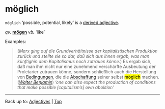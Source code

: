 # möglich

`möglich` ‘possible, potential, likely’ is a [derived adjective](../../derivedAdjectives.md).

*qv.* **[mögen](../../../verbs/m/moe/moegen.md)** *vb.* ‘like’

Examples:

> (*Marx ging auf die Grundverhältnisse der kapitalistischen Produktion zurück und stellte sie so dar, daß sich aus ihnen ergab, was man künftighin dem Kapitalismus noch zutrauen könne.*) Es ergab sich, daß man ihm nicht nur eine zunehmend verschärfte Ausbeutung der Proletarier zutrauen könne, sondern schließlich auch die Herstellung von [Bedingungen](../../../nouns/b/be/Bedingung.md), die die [Abschaffung](../../../nouns/a/ab/Abschaffung.md) seiner selbst <mark>möglich</mark> machen. (*[Walter Benjamin](../../../texts/WalterBenjamin/DasKunstWerk.md)*) *‘one can also expect the production of conditions that make possible \[capitalism’s\] own abolition’*

----

Back up to: [Adjectives](../../index.md) | [Top](../../../index.md)
